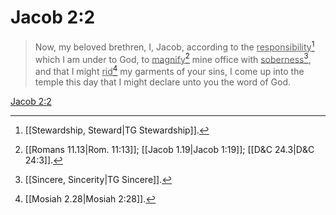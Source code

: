 # Jacob 2:2

> Now, my beloved brethren, I, Jacob, according to the <u>responsibility</u>[^a] which I am under to God, to <u>magnify</u>[^b] mine office with <u>soberness</u>[^c], and that I might <u>rid</u>[^d] my garments of your sins, I come up into the temple this day that I might declare unto you the word of God.

[Jacob 2:2](https://www.churchofjesuschrist.org/study/scriptures/bofm/jacob/2?lang=eng&id=p2#p2)


[^a]: [[Stewardship, Steward|TG Stewardship]].  
[^b]: [[Romans 11.13|Rom. 11:13]]; [[Jacob 1.19|Jacob 1:19]]; [[D&C 24.3|D&C 24:3]].  
[^c]: [[Sincere, Sincerity|TG Sincere]].  
[^d]: [[Mosiah 2.28|Mosiah 2:28]].  
